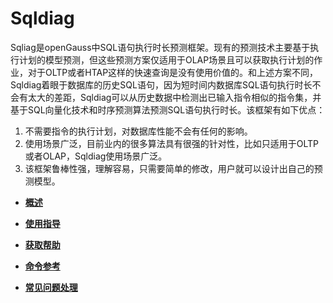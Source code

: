 # Sqldiag<a name="ZH-CN_TOPIC_0243558414"></a>

Sqliag是openGauss中SQL语句执行时长预测框架。现有的预测技术主要基于执行计划的模型预测，但这些预测方案仅适用于OLAP场景且可以获取执行计划的作业，对于OLTP或者HTAP这样的快速查询是没有使用价值的。和上述方案不同，Sqldiag着眼于数据库的历史SQL语句，因为短时间内数据库SQL语句执行时长不会有太大的差距，Sqldiag可以从历史数据中检测出已输入指令相似的指令集，并基于SQL向量化技术和时序预测算法预测SQL语句执行时长。该框架有如下优点：

1.  不需要指令的执行计划，对数据库性能不会有任何的影响。
2.  使用场景广泛，目前业内的很多算法具有很强的针对性，比如只适用于OLTP或者OLAP，Sqldiag使用场景广泛。
3.  该框架鲁棒性强，理解容易，只需要简单的修改，用户就可以设计出自己的预测模型。

-   **[概述](概述-4.md)**  

-   **[使用指导](使用指导-5.md)**  

-   **[获取帮助](获取帮助-6.md)**  

-   **[命令参考](命令参考-7.md)**  

-   **[常见问题处理](常见问题处理-8.md)**  


